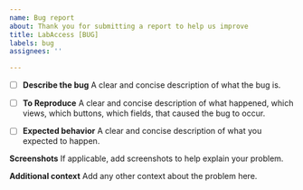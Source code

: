 ```yaml
---
name: Bug report
about: Thank you for submitting a report to help us improve
title: LabAccess [BUG]
labels: bug
assignees: ''

---
```


- [ ] **Describe the bug**
A clear and concise description of what the bug is.

- [ ] **To Reproduce**
A clear and concise description of what happened, which views, which buttons, which fields, that caused the bug to occur.

- [ ] **Expected behavior**
A clear and concise description of what you expected to happen.

**Screenshots**
If applicable, add screenshots to help explain your problem.

**Additional context**
Add any other context about the problem here.
